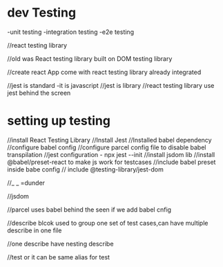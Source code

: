 
# dev Testing
-unit testing
-integration testing
-e2e testing

//react testing library

//old was React testing library built on DOM testing library

//create react App come with react testing library already integrated

//jest is standard -it is javascript
//jest is library 
//react testing library use jest behind the screen

# setting up testing
//install React Testing Library
//Install Jest
//Installed babel dependency
//configure babel config
//configure parcel config file to disable babel transpilation
//jest configuration - npx jest --init
//install jsdom lib
//install  @babel/preset-react  to make js work for testcases
//include babel preset inside babe config
// include @testing-library/jest-dom

//_ _ =dunder

//jsdom

//parcel uses babel behind the seen if we add babel cnfig 

//describe blcok used to group one set of test cases,can have multiple describe in one file

//one describe have nesting describe

//test or it can be same alias for test